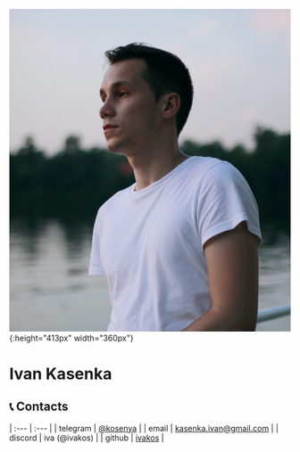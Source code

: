 ![Ivan Kasenka](assets/img/photo.jpg){:height="413px" width="360px"}
# **Ivan Kasenka** #

## 📞 Contacts 

| :---     |  :---                                            |
| telegram | [@kosenya](https://t.me/kosenya)                 |
| email    | [kasenka.ivan@gmail.com](kasenka.ivan@gmail.com) |
| discord  | iva (@ivakos)                                    |
| github   | [ivakos](https://github.com/ivakos)              |

&nbsp;
